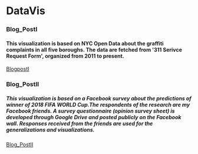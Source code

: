 # DataVis
### Blog_PostI
#### This visualization is based on NYC Open Data about the graffiti complaints in all five boroughs. The data are fetched from '311 Serivce Request Form', organized from 2011 to present.
[BlogpostI](/BlogpostI.md)
 
 
### Blog_PostII
##### This visualization is based on a Facebook survey about the predictions of winner of 2018 FIFA WORLD Cup.The respondents of the research are my Facebook friends. A survey questionnaire (opinion survey sheet) is developed through Google Drive and posted publicly on the Facebook wall. Responses received from the friends are used for the generalizations and visualizations.
[Blog_PostII](/Blogpost1.md)
